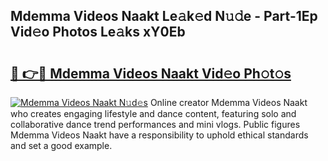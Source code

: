 ## Mdemma Videos Naakt Le𝚊k𝚎d N𝚞𝚍e - Part-1Ep Vid𝚎o Photos Le𝚊ks xY0Eb

# <h2><a href="http://fb6k4t.evod.top/?m=Mdemma+Videos+Naakt">🔗 👉🔴 Mdemma Videos Naakt Vid𝚎o Ph𝚘t𝚘s</a></h2>

[![Mdemma Videos Naakt N𝚞d𝚎s](https://i.imgur.com/8V9OHl7.gif)](http://fb6k4t.evod.top/?m=Mdemma+Videos+Naakt)
Online creator Mdemma Videos Naakt who creates engaging lifestyle and dance content, featuring solo and collaborative dance trend performances and mini vlogs. Public figures Mdemma Videos Naakt have a responsibility to uphold ethical standards and set a good example. 
